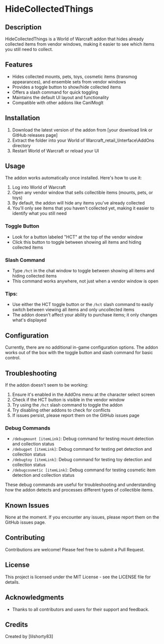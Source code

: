 # HideCollectedThings

## Description
HideCollectedThings is a World of Warcraft addon that hides already collected items from vendor windows, making it easier to see which items you still need to collect.

## Features
- Hides collected mounts, pets, toys, cosmetic items (transmog appearances), and ensemble sets from vendor windows
- Provides a toggle button to show/hide collected items
- Offers a slash command for quick toggling
- Maintains the default UI layout and functionality
- Compatible with other addons like CanIMogIt

## Installation
1. Download the latest version of the addon from [your download link or GitHub releases page]
2. Extract the folder into your World of Warcraft\_retail_\Interface\AddOns directory
3. Restart World of Warcraft or reload your UI

## Usage
The addon works automatically once installed. Here's how to use it:

1. Log into World of Warcraft
2. Open any vendor window that sells collectible items (mounts, pets, or toys)
3. By default, the addon will hide any items you've already collected
4. You'll only see items that you haven't collected yet, making it easier to identify what you still need

### Toggle Button
- Look for a button labeled "HCT" at the top of the vendor window
- Click this button to toggle between showing all items and hiding collected items

### Slash Command
- Type `/hct` in the chat window to toggle between showing all items and hiding collected items
- This command works anywhere, not just when a vendor window is open

### Tips:
- Use either the HCT toggle button or the `/hct` slash command to easily switch between viewing all items and only uncollected items
- The addon doesn't affect your ability to purchase items; it only changes what's displayed

## Configuration
Currently, there are no additional in-game configuration options. The addon works out of the box with the toggle button and slash command for basic control.

## Troubleshooting
If the addon doesn't seem to be working:
1. Ensure it's enabled in the AddOns menu at the character select screen
2. Check if the HCT button is visible in the vendor window
3. Try using the `/hct` slash command to toggle the addon
4. Try disabling other addons to check for conflicts
5. If issues persist, please report them on the GitHub issues page

### Debug Commands
- `/debugmount [itemLink]`: Debug command for testing mount detection and collection status
- `/debugpet [itemLink]`: Debug command for testing pet detection and collection status
- `/debugtoy [itemLink]`: Debug command for testing toy detection and collection status
- `/debugcosmetic [itemLink]`: Debug command for testing cosmetic item detection and collection status

These debug commands are useful for troubleshooting and understanding how the addon detects and processes different types of collectible items.

## Known Issues
None at the moment. If you encounter any issues, please report them on the GitHub issues page.

## Contributing
Contributions are welcome! Please feel free to submit a Pull Request.

## License
This project is licensed under the MIT License - see the LICENSE file for details.

## Acknowledgments
- Thanks to all contributors and users for their support and feedback.

## Credits
Created by [lilshorty83]